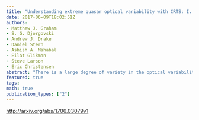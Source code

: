 ```yaml
---
title: "Understanding extreme quasar optical variability with CRTS: I. Major AGN   flares"
date: 2017-06-09T18:02:51Z
authors:
- Matthew J. Graham
- S. G. Djorgovski
- Andrew J. Drake
- Daniel Stern
- Ashish A. Mahabal
- Eilat Glikman
- Steve Larson
- Eric Christensen
abstract: "There is a large degree of variety in the optical variability of quasars and it is unclear whether this is all attributable to a single (set of) physical mechanism(s). We present the results of a systematic search for major flares in AGN in the Catalina Real-time Transient Survey as part of a broader study into extreme quasar variability. Such flares are defined in a quantitative manner as being atop of the normal, stochastic variability of quasars. We have identified 51 events from over 900,000 known quasars and high probability quasar candidates, typically lasting 900 days and with a median peak amplitude of $Delta m = 1.25$ mag. Characterizing the flare profile with a Weibull distribution, we find that nine of the sources are well described by a single-point single-lens model. This supports the proposal by Lawrence et al. (2016) that microlensing is a plausible physical mechanism for extreme variability. However, we attribute the majority of our events to explosive stellar-related activity in the accretion disk: superluminous supernovae, tidal disruption events, and mergers of stellar mass black holes."
featured: true
tags:
math: true
publication_types: ["2"]
---
```

http://arxiv.org/abs/1706.03079v1

